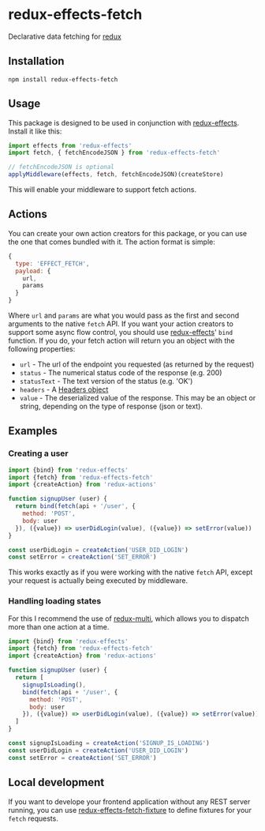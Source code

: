 # redux-effects-fetch

Declarative data fetching for [redux](https://github.com/rackt/redux)

## Installation

`npm install redux-effects-fetch`

## Usage

This package is designed to be used in conjunction with [redux-effects](https://github.com/redux-effects/redux-effects).  Install it like this:

```javascript
import effects from 'redux-effects'
import fetch, { fetchEncodeJSON } from 'redux-effects-fetch'

// fetchEncodeJSON is optional
applyMiddleware(effects, fetch, fetchEncodeJSON)(createStore)
```

This will enable your middleware to support fetch actions.

## Actions

You can create your own action creators for this package, or you can use the one that comes bundled with it.  The action format is simple:

```javascript
{
  type: 'EFFECT_FETCH',
  payload: {
    url,
    params
  }
}
```

Where `url` and `params` are what you would pass as the first and second arguments to the native `fetch` API.  If you want your action creators to support some async flow control, you should use [redux-effects](https://github.com/redux-effects/redux-effects)' `bind` function.  If you do, your fetch action will return you an object with the following properties:

  * `url` - The url of the endpoint you requested (as returned by the request)
  * `status` - The numerical status code of the response (e.g. 200)
  * `statusText` - The text version of the status (e.g. 'OK')
  * `headers` - A [Headers object](https://developer.mozilla.org/en-US/docs/Web/API/Headers)
  * `value` - The deserialized value of the response.  This may be an object or string, depending on the type of response (json or text).

## Examples

### Creating a user

```javascript
import {bind} from 'redux-effects'
import {fetch} from 'redux-effects-fetch'
import {createAction} from 'redux-actions'

function signupUser (user) {
  return bind(fetch(api + '/user', {
    method: 'POST',
    body: user
  }), ({value}) => userDidLogin(value), ({value}) => setError(value))
}

const userDidLogin = createAction('USER_DID_LOGIN')
const setError = createAction('SET_ERROR')
```

This works exactly as if you were working with the native `fetch` API, except your request is actually being executed by middleware.

### Handling loading states

For this I recommend the use of [redux-multi](https://github.com/ashaffer/redux-multi), which allows you to dispatch more than one action at a time.

```javascript
import {bind} from 'redux-effects'
import {fetch} from 'redux-effects-fetch'
import {createAction} from 'redux-actions'

function signupUser (user) {
  return [
    signupIsLoading(),
    bind(fetch(api + '/user', {
      method: 'POST',
      body: user
    }), ({value}) => userDidLogin(value), ({value}) => setError(value))
  ]
}

const signupIsLoading = createAction('SIGNUP_IS_LOADING')
const userDidLogin = createAction('USER_DID_LOGIN')
const setError = createAction('SET_ERROR')
```

## Local development

If you want to develope your frontend application without any REST server running,
you can use [redux-effects-fetch-fixture](https://github.com/team-boris/redux-effects-fetch-fixture) to define
fixtures for your `fetch` requests.
